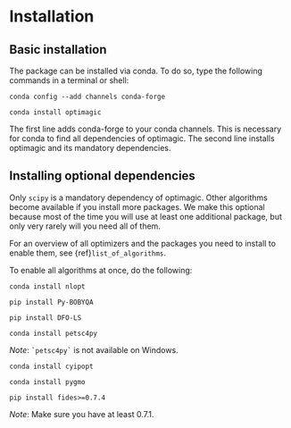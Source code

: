 # Installation

## Basic installation

The package can be installed via conda. To do so, type the following commands in a
terminal or shell:

```
conda config --add channels conda-forge
```

```
conda install optimagic
```

The first line adds conda-forge to your conda channels. This is necessary for conda to
find all dependencies of optimagic. The second line installs optimagic and its mandatory
dependencies.

## Installing optional dependencies

Only `scipy` is a mandatory dependency of optimagic. Other algorithms become available
if you install more packages. We make this optional because most of the time you will
use at least one additional package, but only very rarely will you need all of them.

For an overview of all optimizers and the packages you need to install to enable them,
see {ref}`list_of_algorithms`.

To enable all algorithms at once, do the following:

```
conda install nlopt
```

```
pip install Py-BOBYQA
```

```
pip install DFO-LS
```

```
conda install petsc4py
```

*Note*: `` `petsc4py` `` is not available on Windows.

```
conda install cyipopt
```

```
conda install pygmo
```

```
pip install fides>=0.7.4
```

*Note*: Make sure you have at least 0.7.1.
